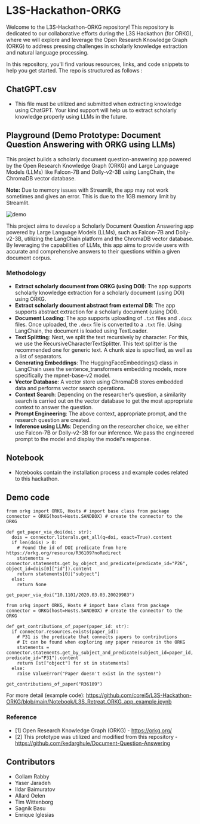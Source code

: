 # L3S-Hackathon-ORKG

Welcome to the L3S-Hackathon-ORKG repository! This repository is dedicated to our collaborative efforts during the L3S Hackathon (for ORKG), where we will explore and leverage the Open Research Knowledge Graph (ORKG) to address pressing challenges in scholarly knowledge extraction and natural language processing.

In this repository, you'll find various resources, links, and code snippets to help you get started. The repo is structured as follows : 

## ChatGPT.csv

 - This file must be utilized and submitted when extracting knowledge using ChatGPT. Your kind support will help us to extract scholarly knowledge properly using LLMs in the future.

## Playground (Demo Prototype: Document Question Answering with ORKG using LLMs)

This project builds a scholarly document question-answering app powered by the Open Research Knowledge Graph (ORKG) and Large Language Models (LLMs) like Falcon-7B and Dolly-v2-3B using LangChain, the ChromaDB vector database.

**Note:** Due to memory issues with Streamlit, the app may not work sometimes and gives an error. This is due to the 1GB memory limit by Streamlit.

![demo](https://github.com/corei5/L3S-Hackathon-ORKG/assets/11629650/c10348ba-4d41-4dbc-91f5-5c9c4e5fec28)

This project aims to develop a Scholarly Document Question Answering app powered by Large Language Models (LLMs), such as Falcon-7B and Dolly-v2-3B, utilizing the LangChain platform and the ChromaDB vector database. By leveraging the capabilities of LLMs, this app aims to provide users with accurate and comprehensive answers to their questions within a given document corpus.

### Methodology

- **Extract scholarly document from ORKG (using DOI)**: The app supports scholarly knowledge extraction for a scholarly document (using DOI) using ORKG.
- **Extract scholarly document abstract from external DB**: The app supports abstract extraction for a scholarly document (using DOI).
- **Document Loading**: The app supports uploading of `.txt` files and `.docx` files. Once uploaded, the `.docx` file is converted to a `.txt` file. Using LangChain, the document is loaded using TextLoader.
- **Text Splitting**: Next, we split the text recursively by character. For this, we use the RecursiveCharacterTextSplitter. This text splitter is the recommended one for generic text. A chunk size is specified, as well as a list of separators.
- **Generating Embeddings**: The HuggingFaceEmbeddings() class in LangChain uses the sentence_transformers embedding models, more specifically the mpnet-base-v2 model.
- **Vector Database**: A vector store using ChromaDB stores embedded data and performs vector search operations.
- **Context Search**: Depending on the researcher's question, a similarity search is carried out on the vector database to get the most appropriate context to answer the question.
- **Prompt Engineering**: The above context, appropriate prompt, and the research question are created.
- **Inference using LLMs**: Depending on the researcher choice, we either use Falcon-7B or Dolly-v2-3B for our inference. We pass the engineered prompt to the model and display the model's response.

## Notebook

- Notebooks contain the installation process and example codes related to this hackathon.

## Demo code

```
from orkg import ORKG, Hosts # import base class from package
connector = ORKG(host=Hosts.SANDBOX) # create the connector to the ORKG

def get_paper_via_doi(doi: str):
  dois = connector.literals.get_all(q=doi, exact=True).content
  if len(dois) > 0:
    # Found the id of DOI predicate from here https://orkg.org/resource/R36109?noRedirect
    statements = connector.statements.get_by_object_and_predicate(predicate_id="P26", object_id=dois[0]["id"]).content
    return statements[0]["subject"]
  else:
    return None

get_paper_via_doi("10.1101/2020.03.03.20029983")
```

```
from orkg import ORKG, Hosts # import base class from package
connector = ORKG(host=Hosts.SANDBOX) # create the connector to the ORKG

def get_contributions_of_paper(paper_id: str):
  if connector.resources.exists(paper_id):
    # P31 is the predicate that connects papers to contributions
    # It can be found when exploring any paper resource in the ORKG
    statements = connector.statements.get_by_subject_and_predicate(subject_id=paper_id, predicate_id="P31").content
    return [st["object"] for st in statements]
  else:
    raise ValueError("Paper doesn't exist in the system!")

get_contributions_of_paper("R36109")

```

For more detail (example code): https://github.com/corei5/L3S-Hackathon-ORKG/blob/main/Notebook/L3S_Retreat_ORKG_app_example.ipynb 


### Reference

- [1] Open Research Knowledge Graph (ORKG) - https://orkg.org/ 
- [2] This prototype was utilized and modified from this repository  - https://github.com/kedarghule/Document-Question-Answering 

## Contributors
 - Gollam Rabby
 - Yaser Jaradeh
 - Ildar Baimuratov
 - Allard Oelen
 - Tim Wittenborg
 - Sagnik Basu
 - Enrique Iglesias
